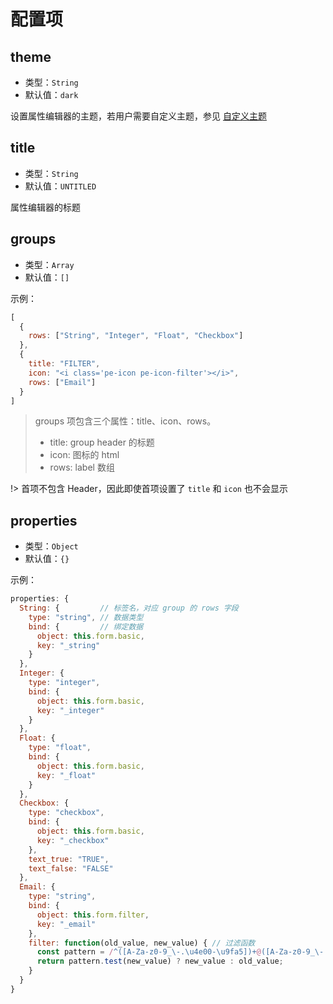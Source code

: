 # 配置项

## theme

- 类型：`String`
- 默认值：`dark`

设置属性编辑器的主题，若用户需要自定义主题，参见 [自定义主题](zh-cn/theme.md)

## title

- 类型：`String`
- 默认值：`UNTITLED`

属性编辑器的标题

## groups

- 类型：`Array`
- 默认值：`[]`

示例：

```javascript
[
  {
    rows: ["String", "Integer", "Float", "Checkbox"]
  },
  {
    title: "FILTER",
    icon: "<i class='pe-icon pe-icon-filter'></i>",
    rows: ["Email"]
  }
]
```

> groups 项包含三个属性：title、icon、rows。
> - title: group header 的标题
> - icon: 图标的 html
> - rows: label 数组

!> 首项不包含 Header，因此即使首项设置了 `title` 和 `icon` 也不会显示

## properties

- 类型：`Object`
- 默认值：`{}`

示例：

```javascript
properties: {
  String: {         // 标签名，对应 group 的 rows 字段
    type: "string", // 数据类型
    bind: {         // 绑定数据
      object: this.form.basic, 
      key: "_string"
    }
  },
  Integer: {
    type: "integer",
    bind: {
      object: this.form.basic,
      key: "_integer"
    }
  },
  Float: {
    type: "float",
    bind: {
      object: this.form.basic,
      key: "_float"
    }
  },
  Checkbox: {
    type: "checkbox",
    bind: {
      object: this.form.basic,
      key: "_checkbox"
    },
    text_true: "TRUE",
    text_false: "FALSE"
  },
  Email: {
    type: "string",
    bind: {
      object: this.form.filter,
      key: "_email"
    },
    filter: function(old_value, new_value) { // 过滤函数
      const pattern = /^([A-Za-z0-9_\-.\u4e00-\u9fa5])+@([A-Za-z0-9_\-.])+\.([A-Za-z]{2,8})$/;
      return pattern.test(new_value) ? new_value : old_value;
    }
  }
}
```